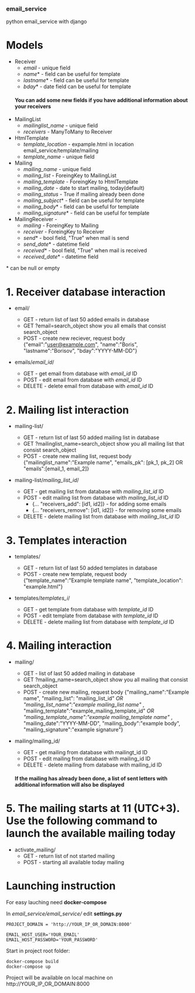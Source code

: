 ### email_service
python email_service with django

# Models 

  - Receiver
    - *email* -  unique field
    - *name*\* - field can be useful for template
    - *lastname*\* - field can be useful for template
    - *bday*\* - date field can be useful for template  
     #### You can add some new fields if you have additional information about your receivers
  - MailingList
    - *mailinglist_name* - unique field
    - *receivers* - ManyToMany to Receiver
  - HtmlTemplate
    - *template_location* - expample.html in location email_service/template/mailing
    - *template_name*  - unique field
  - Mailing
    - *mailing_name* - unique field
    - *mailing_list* - ForeingKey to MailingList
    - *mailing_template* - ForeingKey to HtmlTemplate
    - *mailing_date* - date to start mailing, today(default)
    - *mailing_status* - True if mailing already been done
    - *mailing_subject*\* - field can be useful for template
    - *mailing_body*\* - field can be useful for template
    - *mailing_signature*\* - field can be useful for template
 - MailingReceiver - 
    - *mailing* - ForeingKey to Mailing
    - *receiver* - ForeingKey to Receiver
    - *send*\* - bool field, "True" when mail is send
    - *send_date*\* - datetime field
    - *received*\* - bool field, "True" when mail is received
    - *received_date*\* - datetime field
    
 \* can be null or empty

# 1. Receiver database interaction
   - email/
     - GET - return list of last 50 added emails in database 
     - GET ?email=search_object  show you all emails that consist search_object                                               
     - POST - create new reciever, request body {"email":"user@example.com", "name":"Boris", "lastname":"Borisov", "bday":"YYYY-MM-DD"}
     
   - emails/*email_id*/ 
     - GET - get email from database with *email_id* ID
     - POST - edit email from database with *email_id* ID
     - DELETE - delete email from database with *email_id* ID
     
 # 2. Mailing list interaction
   - mailing-list/
     - GET - return list of last 50 added mailing list in database 
     - GET ?mailinglist_name=search_object  show you all mailing list that consist search_object                                             
     - POST - create new mailing list, request body {"mailinglist_name":"Example name", "emails_pk": [pk_1, pk_2] OR "emails":[email_1, email_2]}
    
   - mailing-list/*mailing_list_id*/ 
     - GET - get mailing list from database with *mailing_list_id* ID
     - POST - edit mailing list from database with *mailing_list_id* ID
       - {... "receivers_add": [id1, id2]} - for adding some emails
       - {... "receivers_remove": [id1, id2]} - for removing some emails
     - DELETE - delete mailing list from database with *mailing_list_id* ID
  
 # 3. Templates interaction
   - templates/
     - GET - return list of last 50 added templates in database                                            
     - POST - create new template, request body {"template_name":"Example template name", "template_location": "example.html"}
    
   - templates/*templates_i*/ 
     - GET - get template from database with *template_id* ID
     - POST - edit template  from database with *template_id* ID
     - DELETE - delete mailing list from database with *template_id* ID
  
  # 4. Mailing interaction   
   - mailing/
     - GET - list of last 50 added mailing in database 
     - GET ?mailing_name=search_object  show you all mailing that consist search_object                                             
     - POST - create new mailing, request body {"mailing_name":"Example name", "mailing_list": "mailing_list_id" *OR "mailing_list_name":"example mailing_list name"* ,  "mailing_template":"example_mailing_template_id" *OR "mailing_template_name":"example mailing_template name"* ,
     "mailing_date":"YYYY-MM-DD", "mailing_body":"example body", "mailing_signature":"example signature"}
    
   - mailing/mailing_id/ 
     - GET - get mailing from database with mailingt_id ID
     - POST - edit mailing from database with mailing_id ID
     - DELETE - delete mailing from database with mailing_id ID
    
     #### If the mailing has already been done, a list of sent letters with additional information will also be displayed
     
  # 5. The mailing starts at 11 (UTC+3). Use the following command to launch the available mailing today
   - activate_mailing/ 
     - GET - return list of not started mailing
     - POST - starting all available today mailing

    
 # Launching instruction
 For easy lauching need **docker-compose**
 
 In *email_service/email_service/* edit **settings.py**
 
    PROJECT_DOMAIN = 'http://YOUR_IP_OR_DOMAIN:8000'
 
    EMAIL_HOST_USER='YOUR_EMAIL'
    EMAIL_HOST_PASSWORD='YOUR_PASSWORD'
 
 Start in project root folder:
 
    docker-compose build
    docker-compose up
      
  Project will be available on local machine on http://YOUR_IP_OR_DOMAIN:8000
